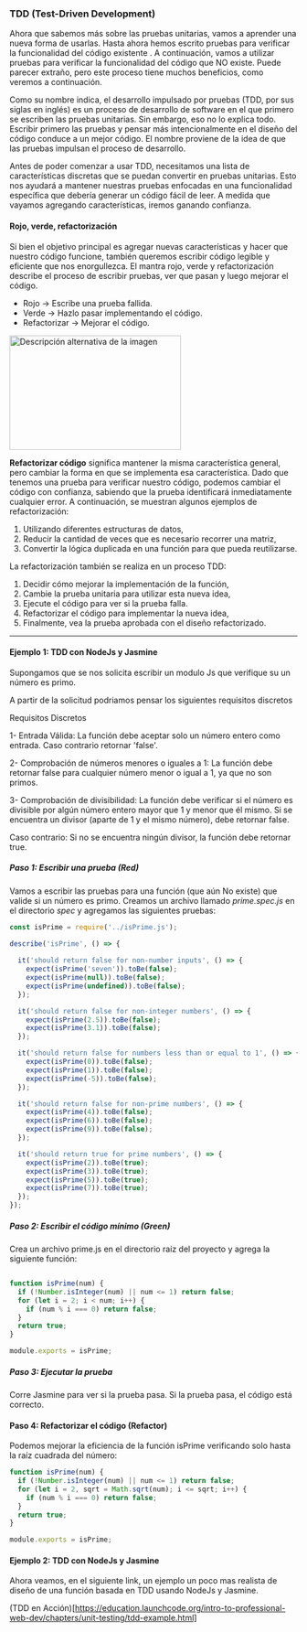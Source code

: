 ### TDD (Test-Driven Development)

Ahora que sabemos más sobre las pruebas unitarias, vamos a aprender una nueva forma de usarlas. Hasta ahora hemos escrito pruebas para verificar la funcionalidad del código existente . A continuación, vamos a utilizar pruebas para verificar la funcionalidad del código que NO existe. Puede parecer extraño, pero este proceso tiene muchos beneficios, como veremos a continuación.

Como su nombre indica, el desarrollo impulsado por pruebas (TDD, por sus siglas en inglés) es un proceso de desarrollo de software en el que primero se escriben las pruebas unitarias. Sin embargo, eso no lo explica todo. Escribir primero las pruebas y pensar más intencionalmente en el diseño del código conduce a un mejor código. El nombre proviene de la idea de que las pruebas impulsan el proceso de desarrollo.

Antes de poder comenzar a usar TDD, necesitamos una lista de características discretas que se puedan convertir en pruebas unitarias. Esto nos ayudará a mantener nuestras pruebas enfocadas en una funcionalidad específica que debería generar un código fácil de leer. A medida que vayamos agregando características, iremos ganando confianza.

#### Rojo, verde, refactorización 

Si bien el objetivo principal es agregar nuevas características y hacer que nuestro código funcione, también queremos escribir código legible y eficiente que nos enorgullezca. El mantra rojo, verde y refactorización describe el proceso de escribir pruebas, ver que pasan y luego mejorar el código. 

- Rojo -> Escribe una prueba fallida.
- Verde -> Hazlo pasar implementando el código.
- Refactorizar -> Mejorar el código.

<img src="https://github.com/user-attachments/assets/319fbd81-2cda-438c-a557-bfb32620f4cc" alt="Descripción alternativa de la imagen" width="300" height="200">

**Refactorizar código** significa mantener la misma característica general, pero cambiar la forma en que se implementa esa característica. Dado que tenemos una prueba para verificar nuestro código, podemos cambiar el código con confianza, sabiendo que la prueba identificará inmediatamente cualquier error. A continuación, se muestran algunos ejemplos de refactorización:

  1. Utilizando diferentes estructuras de datos,
  2. Reducir la cantidad de veces que es necesario recorrer una matriz,
  3. Convertir la lógica duplicada en una función para que pueda reutilizarse.

La refactorización también se realiza en un proceso TDD:
  
  1. Decidir cómo mejorar la implementación de la función,
  2. Cambie la prueba unitaria para utilizar esta nueva idea,
  3. Ejecute el código para ver si la prueba falla.
  4. Refactorizar el código para implementar la nueva idea,
  5. Finalmente, vea la prueba aprobada con el diseño refactorizado.
_____________________________

#### Ejemplo 1:  TDD con NodeJs y Jasmine

Supongamos que se nos solicita escribir un modulo Js que verifique su un número es primo. 

A partir de la solicitud podriamos pensar los siguientes requisitos discretos 

Requisitos Discretos

1- Entrada Válida: La función debe aceptar solo un número entero como entrada. Caso contrario retornar 'false'.

2- Comprobación de números menores o iguales a 1: La función debe retornar false para cualquier número menor o igual a 1, ya que no son primos.

3- Comprobación de divisibilidad: La función debe verificar si el número es divisible por algún número entero mayor que 1 y menor que él mismo. Si se encuentra un divisor (aparte de 1 y el mismo número), debe retornar false.

  Caso contrario: Si no se encuentra ningún divisor, la función debe retornar true.


##### Paso 1: Escribir una prueba (Red)

Vamos a escribir las pruebas para una función (que aún No existe) que valide si un número es primo. Creamos  un archivo llamado *prime.spec.js* en el directorio *spec* y agregamos las siguientes pruebas:

```javascript
const isPrime = require('../isPrime.js');
 
describe('isPrime', () => {

  it('should return false for non-number inputs', () => {
    expect(isPrime('seven')).toBe(false);
    expect(isPrime(null)).toBe(false);
    expect(isPrime(undefined)).toBe(false);
  });

  it('should return false for non-integer numbers', () => {
    expect(isPrime(2.5)).toBe(false);
    expect(isPrime(3.1)).toBe(false);
  });

  it('should return false for numbers less than or equal to 1', () => {
    expect(isPrime(0)).toBe(false);
    expect(isPrime(1)).toBe(false);
    expect(isPrime(-5)).toBe(false);
  });

  it('should return false for non-prime numbers', () => {
    expect(isPrime(4)).toBe(false);
    expect(isPrime(6)).toBe(false);
    expect(isPrime(9)).toBe(false);
  });

  it('should return true for prime numbers', () => {
    expect(isPrime(2)).toBe(true);
    expect(isPrime(3)).toBe(true);
    expect(isPrime(5)).toBe(true);
    expect(isPrime(7)).toBe(true);
  });
});
```
##### Paso 2: Escribir el código mínimo (Green)

Crea un archivo prime.js en el directorio raíz del proyecto y agrega la siguiente función:

```javascript

function isPrime(num) {
  if (!Number.isInteger(num) || num <= 1) return false;
  for (let i = 2; i < num; i++) {
    if (num % i === 0) return false;
  }
  return true;
}

module.exports = isPrime;
```

##### Paso 3: Ejecutar la prueba

Corre Jasmine para ver si la prueba pasa. Si la prueba pasa, el código está correcto.

#### Paso 4: Refactorizar el código (Refactor)

Podemos mejorar la eficiencia de la función isPrime verificando solo hasta la raíz cuadrada del número:

```javascript
function isPrime(num) {
  if (!Number.isInteger(num) || num <= 1) return false;
  for (let i = 2, sqrt = Math.sqrt(num); i <= sqrt; i++) {
    if (num % i === 0) return false;
  }
  return true;
}

module.exports = isPrime;
```

#### Ejemplo 2: TDD con NodeJs y Jasmine

Ahora veamos, en el siguiente link, un ejemplo un poco mas realista de diseño de una función  basada en TDD usando NodeJs y Jasmine.

(TDD en Acción)[https://education.launchcode.org/intro-to-professional-web-dev/chapters/unit-testing/tdd-example.html] 
